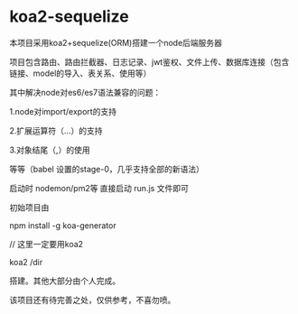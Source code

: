 # koa2-sequelize
本项目采用koa2+sequelize(ORM)搭建一个node后端服务器

项目包含路由、路由拦截器、日志记录、jwt鉴权、文件上传、数据库连接（包含链接、model的导入、表关系、使用等）

其中解决node对es6/es7语法兼容的问题：

1.node对import/export的支持

2.扩展运算符（...）的支持

3.对象结尾（,）的使用

等等（babel 设置的stage-0，几乎支持全部的新语法）

启动时 nodemon/pm2等  直接启动 run.js 文件即可


初始项目由

npm install -g koa-generator

// 这里一定要用koa2

koa2 /dir

搭建。其他大部分由个人完成。

该项目还有待完善之处，仅供参考，不喜勿喷。

